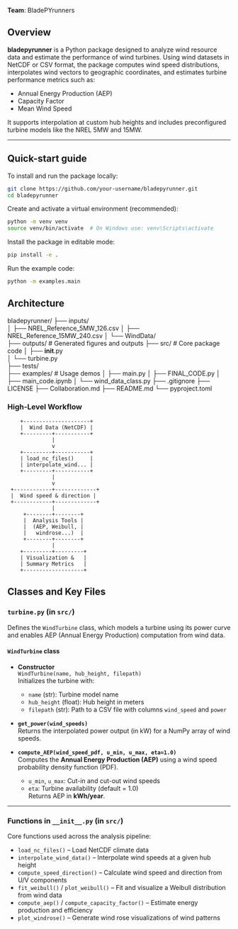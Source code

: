 **Team**: BladePYrunners 

## Overview

**bladepyrunner** is a Python package designed to analyze wind resource data and estimate the performance of wind turbines. Using wind datasets in NetCDF or CSV format, the package computes wind speed distributions, interpolates wind vectors to geographic coordinates, and estimates turbine performance metrics such as:

- Annual Energy Production (AEP)
- Capacity Factor
- Mean Wind Speed

It supports interpolation at custom hub heights and includes preconfigured turbine models like the NREL 5MW and 15MW.

---

## Quick-start guide

To install and run the package locally:

```bash
git clone https://github.com/your-username/bladepyrunner.git
cd bladepyrunner
``` 
Create and activate a virtual environment (recommended):

```bash
python -m venv venv
source venv/bin/activate  # On Windows use: venv\Scripts\activate
```
Install the package in editable mode:
```bash
pip install -e .
```
Run the example code:
```bash
python -m examples.main
```

## Architecture

bladepyrunner/
├── inputs/                
│   ├── NREL_Reference_5MW_126.csv
│   ├── NREL_Reference_15MW_240.csv
│   └── WindData/          
├── outputs/               # Generated figures and outputs
├── src/                   # Core package code
│   ├── __init__.py        
│   └── turbine.py         
├── tests/                 
├── examples/              # Usage demos
│   ├── main.py
│   ├── FINAL_CODE.py
│   ├── main_code.ipynb
│   └── wind_data_class.py
├── .gitignore
├── LICENSE
├── Collaboration.md
├── README.md
└── pyproject.toml

### High-Level Workflow
        +---------------------+
        |  Wind Data (NetCDF) |
        +---------+-----------+
                  |
                  v
        +---------+-----------+
        | load_nc_files()     |
        | interpolate_wind... |
        +---------+-----------+
                  |
                  v
     +------------+-------------+
     |  Wind speed & direction |
     +------------+-------------+
                  |
         +--------+--------+
         |  Analysis Tools |
         |  (AEP, Weibull, |
         |   windrose...)  |
         +--------+--------+
                  |
        +---------+---------+
        | Visualization &   |
        | Summary Metrics   |
        +-------------------+


## Classes and Key Files

### `turbine.py` (in `src/`)

Defines the `WindTurbine` class, which models a turbine using its power curve and enables AEP (Annual Energy Production) computation from wind data.

#### `WindTurbine` class

- **Constructor**  
  `WindTurbine(name, hub_height, filepath)`  
  Initializes the turbine with:
  - `name` (str): Turbine model name  
  - `hub_height` (float): Hub height in meters  
  - `filepath` (str): Path to a CSV file with columns `wind_speed` and `power`

- **`get_power(wind_speeds)`**  
  Returns the interpolated power output (in kW) for a NumPy array of wind speeds.

- **`compute_AEP(wind_speed_pdf, u_min, u_max, eta=1.0)`**  
  Computes the **Annual Energy Production (AEP)** using a wind speed probability density function (PDF).
  - `u_min`, `u_max`: Cut-in and cut-out wind speeds  
  - `eta`: Turbine availability (default = 1.0)  
  Returns AEP in **kWh/year**.

---

### Functions in `__init__.py` (in `src/`)

Core functions used across the analysis pipeline:

- `load_nc_files()` – Load NetCDF climate data  
- `interpolate_wind_data()` – Interpolate wind speeds at a given hub height  
- `compute_speed_direction()` – Calculate wind speed and direction from U/V components  
- `fit_weibull()` / `plot_weibull()` – Fit and visualize a Weibull distribution from wind data  
- `compute_aep()` / `compute_capacity_factor()` – Estimate energy production and efficiency  
- `plot_windrose()` – Generate wind rose visualizations of wind patterns
